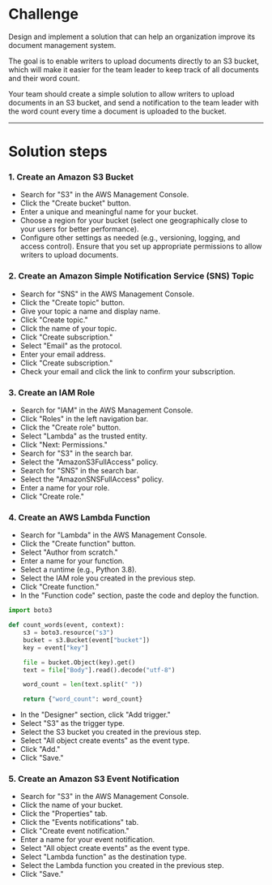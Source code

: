 # Challenge


Design and implement a solution that can help an organization improve its document management system.

 The goal is to enable writers to upload documents directly to an S3 bucket, which will make it easier for the team leader to keep track of all documents and their word count. 
 
 Your team should create a simple solution to allow writers to upload documents in an S3 bucket, and send a notification to the team leader with the word count every time a document is uploaded to the bucket. 

 ***
# Solution steps


### 1. Create an Amazon S3 Bucket
- Search for "S3" in the AWS Management Console.
- Click the "Create bucket" button.
- Enter a unique and meaningful name for your bucket.
- Choose a region for your bucket (select one geographically close to your users for better performance).
- Configure other settings as needed (e.g., versioning, logging, and access control). Ensure that you set up appropriate permissions to allow writers to upload documents.

### 2. Create an Amazon Simple Notification Service (SNS) Topic
- Search for "SNS" in the AWS Management Console.
- Click the "Create topic" button.
- Give your topic a name and display name.
- Click "Create topic."
- Click the name of your topic.
- Click "Create subscription."
- Select "Email" as the protocol.
- Enter your email address.
- Click "Create subscription."
- Check your email and click the link to confirm your subscription.


### 3. Create an IAM Role
- Search for "IAM" in the AWS Management Console.
- Click "Roles" in the left navigation bar.
- Click the "Create role" button.
- Select "Lambda" as the trusted entity.
- Click "Next: Permissions."
- Search for "S3" in the search bar.
- Select the "AmazonS3FullAccess" policy.
- Search for "SNS" in the search bar.
- Select the "AmazonSNSFullAccess" policy.
- Enter a name for your role.
- Click "Create role."

### 4. Create an AWS Lambda Function
- Search for "Lambda" in the AWS Management Console.
- Click the "Create function" button.
- Select "Author from scratch."
- Enter a name for your function.
- Select a runtime (e.g., Python 3.8).
- Select the IAM role you created in the previous step.
- Click "Create function."
- In the "Function code" section, paste the code and deploy the function.
```python
import boto3

def count_words(event, context):
    s3 = boto3.resource("s3")
    bucket = s3.Bucket(event["bucket"])
    key = event["key"]

    file = bucket.Object(key).get()
    text = file["Body"].read().decode("utf-8")

    word_count = len(text.split(" "))

    return {"word_count": word_count}
```
- In the "Designer" section, click "Add trigger."
- Select "S3" as the trigger type.
- Select the S3 bucket you created in the previous step.
- Select "All object create events" as the event type.
- Click "Add."
- Click "Save."

### 5. Create an Amazon S3 Event Notification
- Search for "S3" in the AWS Management Console.
- Click the name of your bucket.
- Click the "Properties" tab.
- Click the "Events notifications" tab.
- Click "Create event notification."
- Enter a name for your event notification.
- Select "All object create events" as the event type.
- Select "Lambda function" as the destination type.
- Select the Lambda function you created in the previous step.
- Click "Save."




